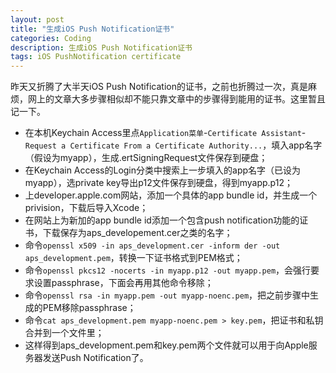 ```yaml
---
layout: post
title: "生成iOS Push Notification证书"
categories: Coding
description: 生成iOS Push Notification证书
tags: iOS PushNotification certificate
---
```

昨天又折腾了大半天iOS Push Notification的证书，之前也折腾过一次，真是麻烦，网上的文章大多步骤相似却不能只靠文章中的步骤得到能用的证书。这里暂且记一下。

- 在本机Keychain Access里点`Application菜单`-`Certificate Assistant`-`Request a Certificate From a Certificate Authority...`，填入app名字（假设为myapp），生成.ertSigningRequest文件保存到硬盘；
- 在Keychain Access的Login分类中搜索上一步填入的app名字（已设为myapp），选private key导出p12文件保存到硬盘，得到myapp.p12；
- 上developer.apple.com网站，添加一个具体的app bundle id，并生成一个privision，下载后导入Xcode；
- 在网站上为新加的app bundle id添加一个包含push notification功能的证书，下载保存为aps_developement.cer之类的名字；
- 命令`openssl x509 -in aps_development.cer -inform der -out aps_development.pem`，转换一下证书格式到PEM格式；
- 命令`openssl pkcs12 -nocerts -in myapp.p12 -out myapp.pem`，会强行要求设置passphrase，下面会再用其他命令移除；
- 命令`openssl rsa -in myapp.pem -out myapp-noenc.pem`，把之前步骤中生成的PEM移除passphrase；
- 命令`cat aps_development.pem myapp-noenc.pem > key.pem`，把证书和私钥合并到一个文件里；
- 这样得到aps_development.pem和key.pem两个文件就可以用于向Apple服务器发送Push Notification了。
